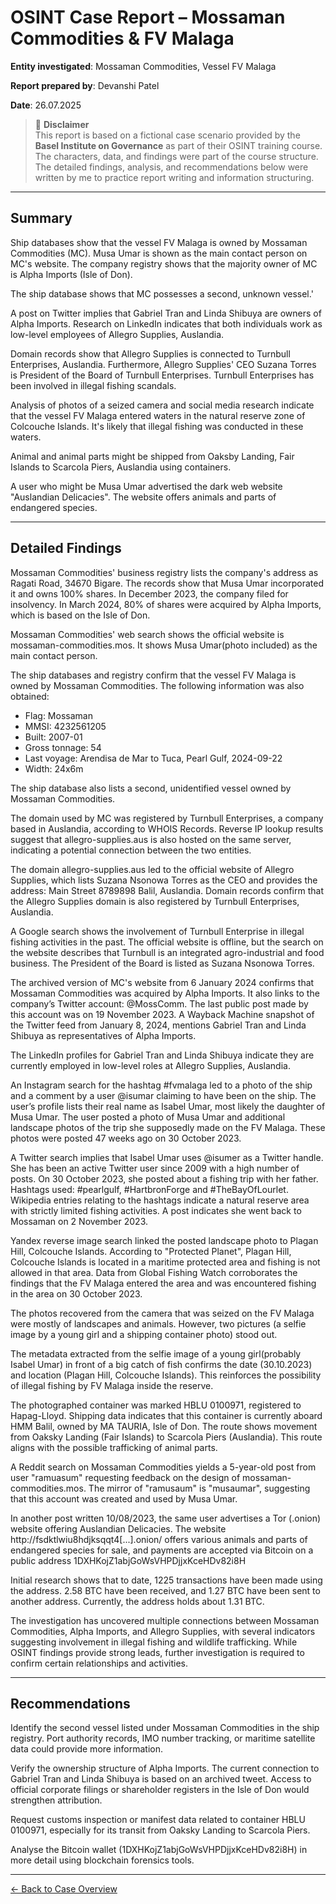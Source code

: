 # OSINT Case Report – Mossaman Commodities & FV Malaga  

**Entity investigated**: Mossaman Commodities, Vessel FV Malaga

**Report prepared by**: Devanshi Patel 

**Date**: 26.07.2025 

> 📌 **Disclaimer**  
> This report is based on a fictional case scenario provided by the **Basel Institute on Governance** as part of their OSINT training course. The characters, data, and findings were part of the course structure. The detailed findings, analysis, and recommendations below were written by me to practice report writing and information structuring.

---

## Summary

Ship databases show that the vessel FV Malaga is owned by Mossaman Commodities (MC). Musa Umar is shown as the main contact person on MC's website. The company registry shows that the majority owner of MC is Alpha Imports (Isle of Don).

The ship database shows that MC possesses a second, unknown vessel.'

A post on Twitter implies that Gabriel Tran and Linda Shibuya are owners of Alpha Imports. Research on LinkedIn indicates that both individuals work as low-level employees of Allegro Supplies, Auslandia.

Domain records show that Allegro Supplies is connected to Turnbull Enterprises, Auslandia. Furthermore, Allegro Supplies' CEO Suzana Torres is President of the Board of Turnbull Enterprises. Turnbull Enterprises has been involved in illegal fishing scandals.

Analysis of photos of a seized camera and social media research indicate that the vessel FV Malaga entered waters in the natural reserve zone of Colcouche Islands. It's likely that illegal fishing was conducted in these waters.

Animal and animal parts might be shipped from Oaksby Landing, Fair Islands to Scarcola Piers, Auslandia using containers.

A user who might be Musa Umar advertised the dark web website "Auslandian Delicacies". The website offers animals and parts of endangered species.

---

## Detailed Findings

Mossaman Commodities' business registry lists the company's address as Ragati Road, 34670 Bigare. The records show that Musa Umar incorporated it and owns 100% shares. In December 2023, the company filed for insolvency. In March 2024, 80% of shares were acquired by Alpha Imports, which is based on the Isle of Don.

Mossaman Commodities' web search shows the official website is mossaman-commodities.mos. It shows Musa Umar(photo included) as the main contact person. 

The ship databases and registry confirm that the vessel FV Malaga is owned by Mossaman Commodities. The following information was also obtained: 
- Flag: Mossaman
- MMSI: 4232561205
- Built: 2007-01
- Gross tonnage: 54
- Last voyage: Arendisa de Mar to Tuca, Pearl Gulf, 2024-09-22
- Width: 24x6m

The ship database also lists a second, unidentified vessel owned by Mossaman Commodities.

The domain used by MC was registered by Turnbull Enterprises, a company based in Auslandia, according to WHOIS Records. Reverse IP lookup results suggest that allegro-supplies.aus is also hosted on the same server, indicating a potential connection between the two entities.

The domain allegro-supplies.aus led to the official website of Allegro Supplies, which lists Suzana Nsonowa Torres as the CEO and provides the address: Main Street 8789898 Balil, Auslandia. Domain records confirm that the Allegro Supplies domain is also registered by Turnbull Enterprises, Auslandia.

A Google search shows the involvement of Turnbull Enterprise in illegal fishing activities in the past. The official website is offline, but the search on the website describes that Turnbull is an integrated agro-industrial and food business. The President of the Board is listed as Suzana Nsonowa Torres.

The archived version of MC's website from 6 January 2024 confirms that Mossaman Commodities was acquired by Alpha Imports. It also links to the company’s Twitter account: @MossComm. The last public post made by this account was on 19 November 2023. A Wayback Machine snapshot of the Twitter feed from January 8, 2024, mentions Gabriel Tran and Linda Shibuya as representatives of Alpha Imports.

The LinkedIn profiles for Gabriel Tran and Linda Shibuya indicate they are currently employed in low-level roles at Allegro Supplies, Auslandia.

An Instagram search for the hashtag #fvmalaga led to a photo of the ship and a comment by a user @isumar claiming to have been on the ship. The user’s profile lists their real name as Isabel Umar, most likely the daughter of Musa Umar. The user posted a photo of Musa Umar and additional landscape photos of the trip she supposedly made on the FV Malaga. These photos were posted 47 weeks ago on 30 October 2023.

A Twitter search implies that Isabel Umar uses @isumer as a Twitter handle. She has been an active Twitter user since 2009 with a high number of posts. On 30 October 2023, she posted about a fishing trip with her father. Hashtags used: #pearlgulf, #HartbronForge and #TheBayOfLourlet. Wikipedia entries relating to the hashtags indicate a natural reserve area with strictly limited fishing activities. A post indicates she went back to Mossaman on 2 November 2023.

Yandex reverse image search linked the posted landscape photo to Plagan Hill, Colcouche Islands. According to "Protected Planet", Plagan Hill, Colcouche Islands is located in a maritime protected area and fishing is not allowed in that area. Data from Global Fishing Watch corroborates the findings that the FV Malaga entered the area and was encountered fishing in the area on 30 October 2023. 

The photos recovered from the camera that was seized on the FV Malaga were mostly of landscapes and animals. However, two pictures (a selfie image by a young girl and a shipping container photo) stood out. 

The metadata extracted from the selfie image of a young girl(probably Isabel Umar) in front of a big catch of fish confirms the date (30.10.2023) and location (Plagan Hill, Colcouche Islands). This reinforces the possibility of illegal fishing by FV Malaga inside the reserve.

The photographed container was marked HBLU 0100971, registered to Hapag-Lloyd. Shipping data indicates that this container is currently aboard HMM Balil, owned by MA TAURIA, Isle of Don. The route shows movement from Oaksky Landing (Fair Islands) to Scarcola Piers (Auslandia). This route aligns with the possible trafficking of animal parts.

A Reddit search on Mossaman Commodities yields a 5-year-old post from user "ramuasum" requesting feedback on the design of mossaman-commodities.mos. The mirror of "ramusaum" is "musaumar", suggesting that this account was created and used by Musa Umar. 

In another post written 10/08/2023, the same user advertises a Tor (.onion) website offering Auslandian Delicacies. The website http://fsdktlwiu8hdjksqqt4[...].onion/ offers various animals and parts of endangered species for sale, and payments are accepted via Bitcoin on a public address 1DXHKojZ1abjGoWsVHPDjjxKceHDv82i8H

Initial research shows that to date, 1225 transactions have been made using the address. 2.58 BTC have been received, and 1.27 BTC have been sent to another address. Currently, the address holds about 1.31 BTC.

The investigation has uncovered multiple connections between Mossaman Commodities, Alpha Imports, and Allegro Supplies, with several indicators suggesting involvement in illegal fishing and wildlife trafficking. While OSINT findings provide strong leads, further investigation is required to confirm certain relationships and activities.

---

## Recommendations

Identify the second vessel listed under Mossaman Commodities in the ship registry. Port authority records, IMO number tracking, or maritime satellite data could provide more information.

Verify the ownership structure of Alpha Imports. The current connection to Gabriel Tran and Linda Shibuya is based on an archived tweet. Access to official corporate filings or shareholder registers in the Isle of Don would strengthen attribution.

Request customs inspection or manifest data related to container HBLU 0100971, especially for its transit from Oaksky Landing to Scarcola Piers. 

Analyse the Bitcoin wallet (1DXHKojZ1abjGoWsVHPDjjxKceHDv82i8H) in more detail using blockchain forensics tools.
  
---

[← Back to Case Overview](./1_Case_Overview.md)

